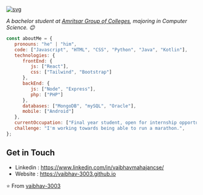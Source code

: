 

[![svg](https://user-images.githubusercontent.com/105808552/229148225-fcadec8a-e2c5-4820-9eaa-75ebc581881a.svg)](#)

<p><em>A bachelor student at <a href="https://agcamritsar.in/">Amritsar Group of Colleges</a>, majoring in Computer Science. 😊</br>
</em></p>


```javascript
const aboutMe = {
   pronouns: "he" | "him",
   code: ["Javascript", "HTML", "CSS", "Python", "Java", "Kotlin"],
   technologies: {
      frontEnd: {
         js: ["React"],
         css: ["Tailwind", "Bootstrap"]
      },
      backEnd: {
         js: ["Node", "Express"],
         php: ["PHP"]
      },
      databases: ["MongoDB", "mySQL", "Oracle"],
      mobile: ["Android"]
   },
   currentOccupation: ["Final year student, open for internship opportunities"],
   challenge: "I'm working towards being able to run a marathon.",
};
```
## Get in Touch
- Linkedin : https://www.linkedin.com/in/vaibhavmahajancse/
- Website : https://vaibhav-3003.github.io

⭐️ From [vaibhav-3003](https://github.com/vaibhav-3003)
